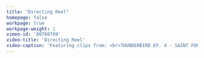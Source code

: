 ```yaml
---
title: "Directing Reel"
homepage: false
workpage: true
workpage-weight: 1
vimeo-id: '80760789'
video-title: 'Directing Reel'
video-caption: 'Featuring clips from: <br>THUNDERBIRD EP. 4 - SAINT FORTUNATUS <br>CHERRY APPLE <br>SHORES <br>KIND OF BLUE <br>Music by  <a href="http://danielbonespur.bandcamp.com/">Daniel Bonespur</a>'
---
```

